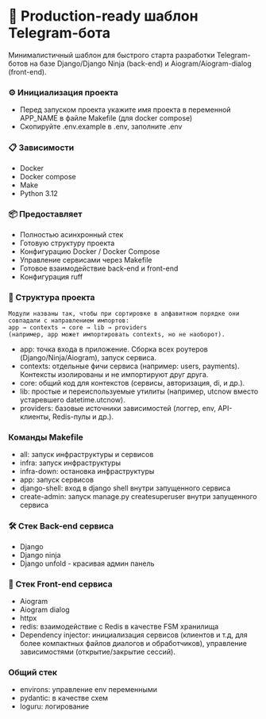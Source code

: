 # 🚀 Production-ready шаблон Telegram-бота

Минималистичный шаблон для быстрого старта разработки Telegram-ботов на базе Django/Django Ninja (back-end) и Aiogram/Aiogram-dialog (front-end).

### ⚙️ Инициализация проекта
- Перед запуском проекта укажите имя проекта в переменной APP_NAME в файле Makefile (для docker compose)
- Скопируйте .env.example в .env, заполните .env 

### 📋 Зависимости
- Docker
- Docker compose
- Make
- Python 3.12

### 📦 Предоставляет
- Полностью асинхронный стек
- Готовую структуру проекта
- Конфигурацию Docker / Docker Compose
- Управление сервисами через Makefile
- Готовое взаимодействие back-end и front-end
- Конфигурация ruff

### 📂 Структура проекта
```
Модули названы так, чтобы при сортировке в алфавитном порядке они совпадали с направлением импортов:
app → contexts → core → lib → providers
(например, app может импортировать contexts, но не наоборот).
```
- app: точка входа в приложение. Сборка всех роутеров (Django/Ninja/Aiogram), запуск сервиса.
- contexts: отдельные фичи сервиса (например: users, payments). Контексты изолированы и не импортируют друг друга. 
- core: общий код для контекстов (сервисы, авторизация, di, и др.).
- lib: простые и переиспользуемые утилиты (например, utcnow вместо устаревшего datetime.utcnow).
- providers: базовые источники зависимостей (логгер, env, API-клиенты, Redis-пулы и др.).

### Команды Makefile
- all: запуск инфраструктуры и сервисов
- infra: запуск инфраструктуры
- infra-down: остановка инфраструктуры
- app: запуск сервисов
- django-shell: вход в django shell внутри запущенного сервиса
- create-admin: запуск manage.py createsuperuser внутри запущенного сервиса

### 🛠 Стек Back-end сервиса
- Django
- Django ninja
- Django unfold - красивая админ панель

### 🤖 Стек Front-end сервиса
- Aiogram
- Aiogram dialog
- httpx
- redis: взаимодействие с Redis в качестве FSM хранилища
- Dependency injector: инициализация сервисов (клиентов и т.д, для более компактных файлов диалогов и обработчиков), управление зависимостями (открытие/закрытие сессий).


### Общий стек
- environs: управление env переменными
- pydantic: в качестве схем
- loguru: логирование